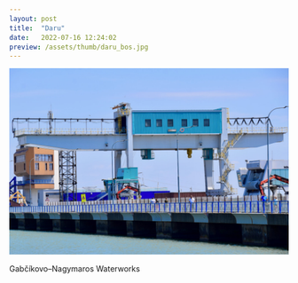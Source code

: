 ```yaml
---
layout: post
title:  "Daru"
date:   2022-07-16 12:24:02
preview: /assets/thumb/daru_bos.jpg
---
```


![Daru](/assets/img/daru_bos.jpg)

Gabčíkovo–Nagymaros Waterworks
